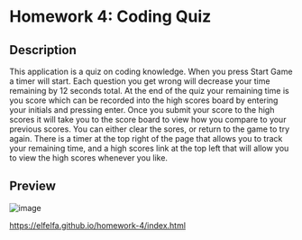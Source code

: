 # Homework 4: Coding Quiz

## Description

This application is a quiz on coding knowledge. When you press Start Game a timer will start. Each question you get wrong will decrease your time remaining by 12 seconds total. At the end of the quiz your remaining time is you score which can be recorded into the high scores board by entering your initials and pressing enter. Once you submit your score to the high scores it will take you to the score board to view how you compare to your previous scores. You can either clear the sores, or return to the game to try again. There is a timer at the top right of the page that allows you to track your remaining time, and a high scores link at the top left that will allow you to view the high scores whenever you like.

## Preview

![image](https://user-images.githubusercontent.com/16827480/229690584-7a0afa20-97aa-4d80-b231-829931e2266d.png)

https://elfelfa.github.io/homework-4/index.html
